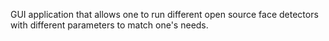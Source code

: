 GUI application that allows one to run different open source face detectors with different parameters to match one's needs.